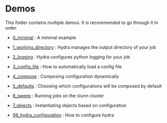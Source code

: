 # Demos
This folder contains multiple demos.
It is recommended to go through it in order.

- [0_minimal](0_minimal/README.md) : A minimal example
- [1_working_directory](1_working_directory/README.md) : Hydra manages the output directory of your job
- [2_logging](2_logging/README.md) : Hydra configures python logging for your job
- [3_config_file](3_config_file/README.md) : How to automatically load a config file
- [4_compose](4_compose/README.md) : Composing configuration dynamically
- [5_defaults](5_defaults/README.md) : Choosing which configurations will be composed by default
- [6_sweep](6_sweep/README.md) : Running jobs on the slurm cluster
- [7_objects](7_objects/README.md) : Instantiating objects based on configuration

- [99_hydra_configuration](99_hydra_configuration/) : How to configure hydra
